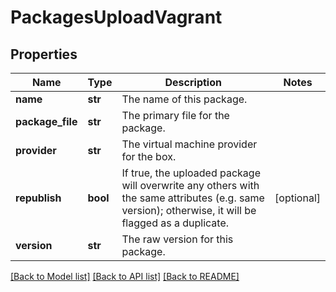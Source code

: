 # PackagesUploadVagrant

## Properties
Name | Type | Description | Notes
------------ | ------------- | ------------- | -------------
**name** | **str** | The name of this package. | 
**package_file** | **str** | The primary file for the package. | 
**provider** | **str** | The virtual machine provider for the box. | 
**republish** | **bool** | If true, the uploaded package will overwrite any others with the same attributes (e.g. same version); otherwise, it will be flagged as a duplicate. | [optional] 
**version** | **str** | The raw version for this package. | 

[[Back to Model list]](../README.md#documentation-for-models) [[Back to API list]](../README.md#documentation-for-api-endpoints) [[Back to README]](../README.md)


